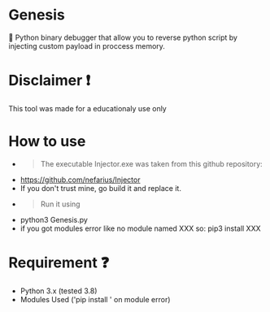 # Genesis
📳 Python binary debugger that allow you to reverse python script by injecting custom payload in proccess memory.

# Disclaimer ❗
This tool was made for a educationaly use only

# How to use
- > The executable Injector.exe was taken from this github repository:
- https://github.com/nefarius/Injector
- If you don't trust mine, go build it and replace it.
- > Run it using
- python3 Genesis.py
- if you got modules error like no module named XXX so: pip3 install XXX

# Requirement ❓

- Python 3.x (tested 3.8)
- Modules Used ('pip install <module>' on module error)

